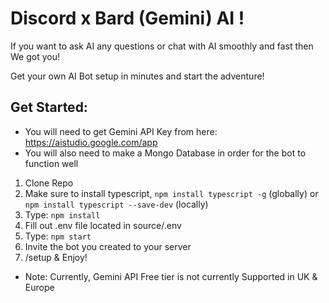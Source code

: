 # Discord x Bard (Gemini) AI !
If you want to ask AI any questions or chat with AI smoothly and fast then We got you!

Get your own AI Bot setup in minutes and start the adventure!
## Get Started:

- You will need to get Gemini API Key from here: https://aistudio.google.com/app
- You will also need to make a Mongo Database in order for the bot to function well

1. Clone Repo
2. Make sure to install typescript, `npm install typescript -g` (globally) or `npm install typescript --save-dev` (locally)
3. Type: `npm install`
4. Fill out .env file located in source/.env
5. Type: `npm start`
6. Invite the bot you created to your server
7. /setup & Enjoy!

- Note: Currently, Gemini API Free tier is not currently Supported in UK & Europe

